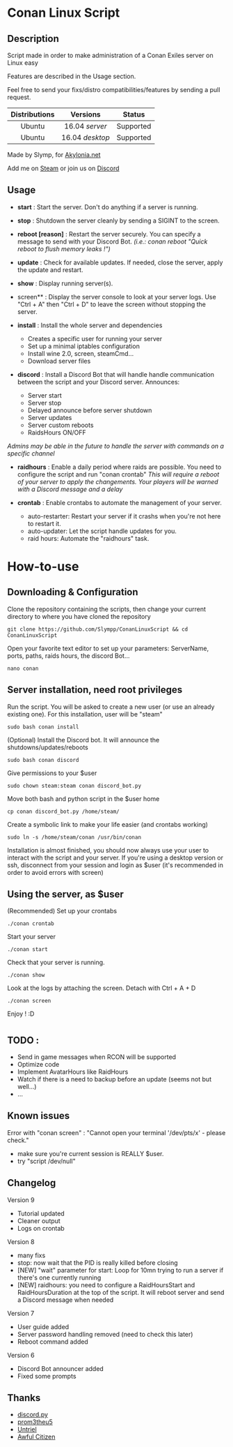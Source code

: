 # Conan Linux Script

## Description

Script made in order to make administration of a Conan Exiles server on Linux easy

Features are described in the Usage section.

Feel free to send your fixs/distro compatibilities/features by sending a pull request. 

| Distributions	| Versions		  | Status    |
|:-------------:|:---------------:|:---------:|
| Ubuntu      	| 16.04 *server*  | Supported |
| Ubuntu      	| 16.04 *desktop* | Supported |

Made by Slymp, for [Akylonia.net](http://akylonia.net "Akylonia website")

Add me on [Steam](http://steamcommunity.com/id/Slymp/ "Steam") or join us on [Discord](https://discordapp.com/invite/7zbWQzU "Discord")


## Usage

 * **start** : Start the server. Don't do anything if a server is running.

 * **stop** : Shutdown the server cleanly by sending a SIGINT to the screen.

 * **reboot [reason]** : Restart the server securely. You can specify a message to send with your Discord Bot.
  *(i.e.: conan reboot "Quick reboot to flush memory leaks !")*  

 * **update** : Check for available updates. If needed, close the server, apply the update and restart.

 * **show** : Display running server(s).

 * screen** : Display the server console to look at your server logs. Use "Ctrl + A" then "Ctrl + D" to leave the screen without stopping the server.

 * **install** : Install the whole server and dependencies
    * Creates a specific user for running your server
    * Set up a minimal iptables configuration
    * Install wine 2.0, screen, steamCmd...
    * Download server files

 * **discord** : Install a Discord Bot that will handle handle communication between the script and your Discord server. Announces:
 	* Server start
 	* Server stop
 	* Delayed announce before server shutdown
 	* Server updates
 	* Server custom reboots
	* RaidsHours ON/OFF

  *Admins may be able in the future to handle the server with commands on a specific channel*  

 * **raidhours** : Enable a daily period where raids are possible. You need to configure the script and run "conan crontab"
  *This will require a reboot of your server to apply the changements. Your players will be warned with a Discord message and a delay*  

 * **crontab** : Enable crontabs to automate the management of your server.
 	* auto-restarter: Restart your server if it crashs when you're not here to restart it.
 	* auto-updater: Let the script handle updates for you.
 	* raid hours: Automate the "raidhours" task.



# How-to-use

## Downloading & Configuration

Clone the repository containing the scripts, then change your current directory to where you have cloned the repository

	git clone https://github.com/Slympp/ConanLinuxScript && cd ConanLinuxScript

Open your favorite text editor to set up your parameters: ServerName, ports, paths, raids hours, the discord Bot...

	nano conan


## Server installation, need root privileges

Run the script. You will be asked to create a new user (or use an already existing one). For this installation, user will be "steam"

	sudo bash conan install


(Optional) Install the Discord bot. It will announce the shutdowns/updates/reboots

	sudo bash conan discord


Give permissions to your $user

	sudo chown steam:steam conan discord_bot.py


Move both bash and python script in the $user home

	cp conan discord_bot.py /home/steam/


Create a symbolic link to make your life easier (and crontabs working)

	sudo ln -s /home/steam/conan /usr/bin/conan


Installation is almost finished, you should now always use your user to interact with the script and your server.
If you're using a desktop version or ssh, disconnect from your session and login as $user (it's recommended in order to avoid errors with screen)


## Using the server, as $user

(Recommended) Set up your crontabs

	./conan crontab


Start your server

	./conan start


Check that your server is running.

	./conan show


Look at the logs by attaching the screen. Detach with Ctrl + A + D

	./conan screen

Enjoy ! :D


# 

## TODO :

* Send in game messages when RCON will be supported
* Optimize code
* Implement AvatarHours like RaidHours
* Watch if there is a need to backup before an update (seems not but well...)
* ... 


## Known issues

Error with "conan screen" : "Cannot open your terminal '/dev/pts/x' - please check."
* make sure you're current session is REALLY $user.
* try "script /dev/null"


## Changelog

Version 9
 * Tutorial updated
 * Cleaner output
 * Logs on crontab

Version 8
 * many fixs
 * stop: now wait that the PID is really killed before closing 
 * [NEW] "wait" parameter for start: Loop for 10mn trying to run a server if there's one currently running 
 * [NEW] raidhours: you need to configure a RaidHoursStart and RaidHoursDuration at the top of the script. It will reboot server and send a Discord message when needed

Version 7
 * User guide added
 * Server password handling removed (need to check this later)
 * Reboot command added

Version 6
 * Discord Bot announcer added
 * Fixed some prompts


## Thanks 

 * [discord.py](https://github.com/Rapptz/discord.py "discord.py")
 * [prom3theu5](https://github.com/prom3theu5/ConanExilesServerUpdater "prom3theu5")
 * [Untriel](http://steamcommunity.com/id/untriel "Untriel")
 * [Awful Citizen](http://steamcommunity.com/id/awfulcitizen "Awful Citizen")
